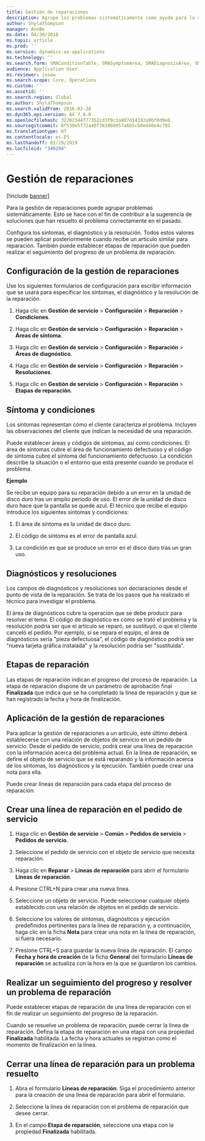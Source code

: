 ```yaml
---
title: Gestión de reparaciones
description: Agrupe los problemas sistemáticamente como ayuda para la sugerencia de soluciones que han resuelto el problema correctamente en el pasado.
author: ShylaThompson
manager: AnnBe
ms.date: 04/30/2018
ms.topic: article
ms.prod: ''
ms.service: dynamics-ax-applications
ms.technology: ''
ms.search.form: SMAConditionTable, SMASymptomArea, SMADiagnosisArea, SMAResolutionTable, SMARepairStage
audience: Application User
ms.reviewer: josaw
ms.search.scope: Core, Operations
ms.custom: ''
ms.assetid: ''
ms.search.region: Global
ms.author: ShylaThompson
ms.search.validFrom: 2016-02-28
ms.dyn365.ops.version: AX 7.0.0
ms.openlocfilehash: 32202344f77352cd3f9c1a807d14192a9bf0d9e6
ms.sourcegitcommit: 0f530e5f72a40f383868957a6b5cb0e446e4c795
ms.translationtype: HT
ms.contentlocale: es-ES
ms.lasthandoff: 01/29/2019
ms.locfileid: "349294"
---
```

# <a name="repair-management"></a>Gestión de reparaciones       

[!include [banner](../includes/banner.md)]


Para la gestión de reparaciones puede agrupar problemas sistemáticamente. Esto se hace con el fin de contribuir a la sugerencia de soluciones que han resuelto el problema correctamente en el pasado.

Configura los síntomas, el diagnóstico y la resolución. Todos estos valores se pueden aplicar posteriormente cuando recibe un artículo similar para reparación. También puede establecer etapas de reparación que pueden realizar el seguimiento del progreso de un problema de reparación.

## <a name="setting-up-repair-management"></a>Configuración de la gestión de reparaciones

Use los siguientes formularios de configuración para escribir información que se usará para especificar los síntomas, el diagnóstico y la resolución de la reparación.

1.  Haga clic en **Gestión de servicio** \> **Configuración** \> **Reparación** \> **Condiciones**.

2.  Haga clic en **Gestión de servicio** \> **Configuración** \> **Reparación** \> **Áreas de síntoma**.

3.  Haga clic en **Gestión de servicio** \> **Configuración** \> **Reparación** \> **Áreas de diagnóstico**.

4.  Haga clic en **Gestión de servicio** \> **Configuración** \> **Reparación** \> **Resoluciones**.

5.  Haga clic en **Gestión de servicio** \> **Configuración** \> **Reparación** \> **Etapas de reparación**.

## <a name="symptoms-and-conditions"></a>Síntoma y condiciones

Los síntomas representan cómo el cliente caracteriza el problema. Incluyen las observaciones del cliente que indican la necesidad de una reparación.

Puede establecer áreas y códigos de síntomas, así como condiciones. El área de síntomas cubre el área de funcionamiento defectuoso y el código de síntoma cubre el síntoma del funcionamiento defectuoso. La condición describe la situación o el entorno que está presente cuando se produce el problema.

**Ejemplo**

Se recibe un equipo para su reparación debido a un error en la unidad de disco duro tras un amplio período de uso. El error de la unidad de disco duro hace que la pantalla se quede azul. El técnico que recibe el equipo introduce los siguientes síntomas y condiciones:

1.  El área de síntoma es la unidad de disco duro.

2.  El código de síntoma es el error de pantalla azul.

3.  La condición es que se produce un error en el disco duro tras un gran uso.

## <a name="diagnosis-and-resolutions"></a>Diagnósticos y resoluciones

Los campos de diagnósticos y resoluciones son declaraciones desde el punto de vista de la reparación. Se trata de los pasos que ha realizado el técnico para investigar el problema.

El área de diagnósticos cubre la operación que se debe producir para resolver el tema. El código de diagnóstico es cómo se trató el problema y la resolución podría ser que el artículo se reparó, se sustituyó, o que el cliente canceló el pedido. Por ejemplo, si se repara el equipo, el área de diagnósticos sería "pieza defectuosa", el código de diagnóstico podría ser "nueva tarjeta gráfica instalada" y la resolución podría ser "sustituida".

## <a name="repair-stages"></a>Etapas de reparación

Las etapas de reparación indican el progreso del proceso de reparación. La etapa de reparación dispone de un parámetro de aprobación final **Finalizada** que indica que se ha completado la línea de reparación y que se han registrado la fecha y hora de finalización.

## <a name="applying-repair-management"></a>Aplicación de la gestión de reparaciones

Para aplicar la gestión de reparaciones a un artículo, este último deberá establecerse con una relación de objetos de servicio en un pedido de servicio. Desde el pedido de servicio, podrá crear una línea de reparación con la información acerca del problema actual. En la línea de reparación, se define el objeto de servicio que se está reparando y la información acerca de los síntomas, los diagnósticos y la ejecución. También puede crear una nota para ella.

Puede crear líneas de reparación para cada etapa del proceso de reparación.

## <a name="create-a-repair-line-on-a-service-order"></a>Crear una línea de reparación en el pedido de servicio

1.  Haga clic en **Gestión de servicio** \> **Común** \> **Pedidos de servicio** \> **Pedidos de servicio**.

2.  Seleccione el pedido de servicio con el objeto de servicio que necesita reparación.

3.  Haga clic en **Reparar** \> **Líneas de reparación** para abrir el formulario **Líneas de reparación**.

4.  Presione CTRL+N para crear una nueva línea.

5.  Seleccione un objeto de servicio. Puede seleccionar cualquier objeto establecido con una relación de objetos en el pedido de servicio.

6.  Seleccione los valores de síntomas, diagnósticos y ejecución predefinidos pertinentes para la línea de reparación y, a continuación, haga clic en la ficha **Nota** para crear una nota en la línea de reparación, si fuera necesario.

7.  Presione CTRL+S para guardar la nueva línea de reparación. El campo **Fecha y hora de creación** de la ficha **General** del formulario **Líneas de reparación** se actualiza con la hora en la que se guardaron los cambios.

## <a name="tracking-progress-and-resolving-a-repair-issue"></a>Realizar un seguimiento del progreso y resolver un problema de reparación

Puede establecer etapas de reparación de una línea de reparación con el fin de realizar un seguimiento del progreso de la reparación.

Cuando se resuelve un problema de reparación, puede cerrar la línea de reparación. Defina la etapa de reparación en una etapa con una propiedad **Finalizada** habilitada. La fecha y hora actuales se registran como el momento de finalización en la línea.

## <a name="close-a-repair-line-for-a-resolved-issue"></a>Cerrar una línea de reparación para un problema resuelto

1.  Abra el formulario **Líneas de reparación**. Siga el procedimiento anterior para la creación de una línea de reparación para abrir el formulario.

2.  Seleccione la línea de reparación con el problema de reparación que desee cerrar.

3.  En el campo **Etapa de reparación**, seleccione una etapa con la propiedad **Finalizada** habilitada.

  


